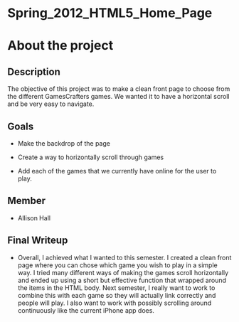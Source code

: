 Spring\_2012\_HTML5\_Home\_Page
===============================

About the project
=================

Description
-----------

The objective of this project was to make a clean front page to choose from the different GamesCrafters games. We wanted it to have a horizontal scroll and be very easy to navigate.

Goals
-----

-   Make the backdrop of the page

<!-- -->

-   Create a way to horizontally scroll through games

<!-- -->

-   Add each of the games that we currently have online for the user to play.

Member
------

-   Allison Hall

Final Writeup
-------------

-   Overall, I achieved what I wanted to this semester. I created a clean front page where you can chose which game you wish to play in a simple way. I tried many different ways of making the games scroll horizontally and ended up using a short but effective function that wrapped around the items in the HTML body. Next semester, I really want to work to combine this with each game so they will actually link correctly and people will play. I also want to work with possibly scrolling around continuously like the current iPhone app does.

